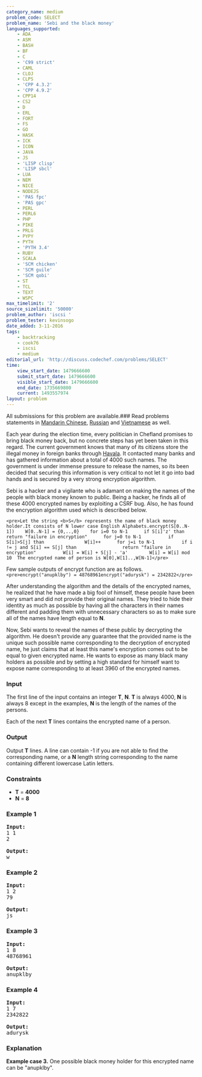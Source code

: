 ```yaml
---
category_name: medium
problem_code: SELECT
problem_name: 'Sebi and the black money'
languages_supported:
    - ADA
    - ASM
    - BASH
    - BF
    - C
    - 'C99 strict'
    - CAML
    - CLOJ
    - CLPS
    - 'CPP 4.3.2'
    - 'CPP 4.9.2'
    - CPP14
    - CS2
    - D
    - ERL
    - FORT
    - FS
    - GO
    - HASK
    - ICK
    - ICON
    - JAVA
    - JS
    - 'LISP clisp'
    - 'LISP sbcl'
    - LUA
    - NEM
    - NICE
    - NODEJS
    - 'PAS fpc'
    - 'PAS gpc'
    - PERL
    - PERL6
    - PHP
    - PIKE
    - PRLG
    - PYPY
    - PYTH
    - 'PYTH 3.4'
    - RUBY
    - SCALA
    - 'SCM chicken'
    - 'SCM guile'
    - 'SCM qobi'
    - ST
    - TCL
    - TEXT
    - WSPC
max_timelimit: '2'
source_sizelimit: '50000'
problem_author: 'iscsi '
problem_tester: kevinsogo
date_added: 3-11-2016
tags:
    - backtracking
    - cook76
    - iscsi
    - medium
editorial_url: 'http://discuss.codechef.com/problems/SELECT'
time:
    view_start_date: 1479666600
    submit_start_date: 1479666600
    visible_start_date: 1479666600
    end_date: 1735669800
    current: 1493557974
layout: problem
---
```

All submissions for this problem are available.###  Read problems statements in [Mandarin Chinese](http://www.codechef.com/download/translated/COOK76/mandarin/SELECT.pdf), [Russian](http://www.codechef.com/download/translated/COOK76/russian/SELECT.pdf) and [Vietnamese](http://www.codechef.com/download/translated/COOK76/vietnamese/SELECT.pdf) as well.

Each year during the election time, every politician in Chefland promises to bring black money back, but no concrete steps has yet been taken in this regard. The current government knows that many of its citizens store the illegal money in foreign banks through [Havala](https://en.wikipedia.org/wiki/Hawala_scandal). It contacted many banks and has gathered information about a total of 4000 such names. The government is under immense pressure to release the names, so its been decided that securing this information is very critical to not let it go into bad hands and is secured by a very strong encryption algorithm.

Sebi is a hacker and a vigilante who is adamant on making the names of the people with black money known to public. Being a hacker, he finds all of these 4000 encrypted names by exploiting a CSRF bug. Also, he has found the encryption algorithm used which is described below.

`<pre>Let the string <b>S</b> represents the name of black money holder.It consists of N lower case English Alphabets.encrypt(S[0..N-1])	W[0..N-1] = {0,..,0}	for i=0 to N-1		if S[i]'z' than 			return "failure in encryption"		for j=0 to N-1			if S[i]>S[j] than				W[i]++		for j=i to N-1			if i != j and S[i] == S[j] than 				return "failure in encryption"			W[i] = W[i] + S[j] - 'a'		W[i] = W[i] mod 10	The encrypted name of person is W[0],W[1]..,W[N-1]</pre>`

Few sample outputs of encrypt function are as follows. `<pre>encrypt("anupklby") = 48768961encrypt("adurysk") = 2342822</pre>`

After understanding the algorithm and the details of the encrypted names, he realized that he have made a big fool of himself, these people have been very smart and did not provide their original names. They tried to hide their identity as much as possible by having all the characters in their names different and padding them with unnecessary characters so as to make sure all of the names have length equal to **N**.

Now, Sebi wants to reveal the names of these public by decrypting the algorithm. He doesn't provide any guarantee that the provided name is the unique such possible name corresponding to the decryption of encrypted name, he just claims that at least this name's encryption comes out to be equal to given encrypted name. He wants to expose as many black many holders as possible and by setting a high standard for himself want to expose name corresponding to at least 3960 of the encrypted names.

### Input

The first line of the input contains an integer **T**, **N**. **T** is always 4000, **N** is always 8 except in the examples, **N** is the length of the names of the persons.

Each of the next **T** lines contains the encrypted name of a person.

### Output

Output **T** lines. A line can contain -1 if you are not able to find the corresponding name, or a **N** length string corresponding to the name containing different lowercase Latin letters.

### Constraints

- **T** = **4000**
- **N** = **8**

### Example 1

<pre><b>Input:</b>
1 1
2

<b>Output:</b>
w
</pre>
### Example 2

<pre><b>Input:</b>
1 2
79

<b>Output:</b>
js
</pre>
### Example 3

<pre><b>Input:</b>
1 8
48768961

<b>Output:</b>
anupklby
</pre>
### Example 4

<pre><b>Input:</b>
1 7
2342822

<b>Output:</b>
adurysk
</pre>
### Explanation

**Example case 3.** One possible black money holder for this encrypted name can be "anupklby".
